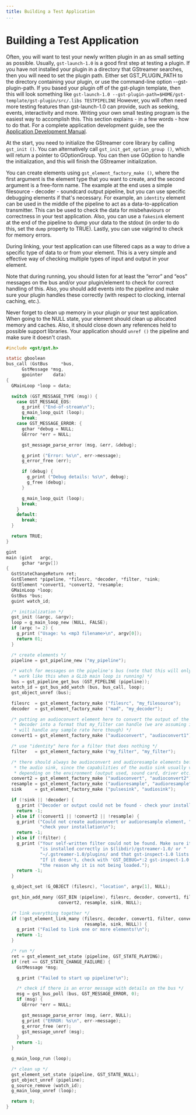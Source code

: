 ```yaml
---
title: Building a Test Application
...
```


# Building a Test Application

Often, you will want to test your newly written plugin in an as small
setting as possible. Usually, `gst-launch-1.0` is a good first step at
testing a plugin. If you have not installed your plugin in a directory
that GStreamer searches, then you will need to set the plugin path.
Either set GST\_PLUGIN\_PATH to the directory containing your plugin, or
use the command-line option --gst-plugin-path. If you based your plugin
off of the gst-plugin template, then this will look something like `
gst-launch-1.0 --gst-plugin-path=$HOME/gst-template/gst-plugin/src/.libs
TESTPIPELINE
` However, you will often need more testing features than gst-launch-1.0
can provide, such as seeking, events, interactivity and more. Writing
your own small testing program is the easiest way to accomplish this.
This section explains - in a few words - how to do that. For a complete
application development guide, see the [Application Development
Manual](../../manual/html/index.html).

At the start, you need to initialize the GStreamer core library by
calling `gst_init ()`. You can alternatively call
`gst_init_get_option_group ()`, which will return a pointer to
GOptionGroup. You can then use GOption to handle the initialization, and
this will finish the GStreamer initialization.

You can create elements using `gst_element_factory_make ()`, where the
first argument is the element type that you want to create, and the
second argument is a free-form name. The example at the end uses a
simple filesource - decoder - soundcard output pipeline, but you can use
specific debugging elements if that's necessary. For example, an
`identity` element can be used in the middle of the pipeline to act as a
data-to-application transmitter. This can be used to check the data for
misbehaviours or correctness in your test application. Also, you can use
a `fakesink` element at the end of the pipeline to dump your data to the
stdout (in order to do this, set the `dump` property to TRUE). Lastly,
you can use valgrind to check for memory errors.

During linking, your test application can use filtered caps as a way to
drive a specific type of data to or from your element. This is a very
simple and effective way of checking multiple types of input and output
in your element.

Note that during running, you should listen for at least the “error” and
“eos” messages on the bus and/or your plugin/element to check for
correct handling of this. Also, you should add events into the pipeline
and make sure your plugin handles these correctly (with respect to
clocking, internal caching, etc.).

Never forget to clean up memory in your plugin or your test application.
When going to the NULL state, your element should clean up allocated
memory and caches. Also, it should close down any references held to
possible support libraries. Your application should `unref ()` the
pipeline and make sure it doesn't crash.

``` c
#include <gst/gst.h>

static gboolean
bus_call (GstBus     *bus,
      GstMessage *msg,
      gpointer    data)
{
  GMainLoop *loop = data;

  switch (GST_MESSAGE_TYPE (msg)) {
    case GST_MESSAGE_EOS:
      g_print ("End-of-stream\n");
      g_main_loop_quit (loop);
      break;
    case GST_MESSAGE_ERROR: {
      gchar *debug = NULL;
      GError *err = NULL;

      gst_message_parse_error (msg, &err, &debug);

      g_print ("Error: %s\n", err->message);
      g_error_free (err);

      if (debug) {
        g_print ("Debug details: %s\n", debug);
        g_free (debug);
      }

      g_main_loop_quit (loop);
      break;
    }
    default:
      break;
  }

  return TRUE;
}

gint
main (gint   argc,
      gchar *argv[])
{
  GstStateChangeReturn ret;
  GstElement *pipeline, *filesrc, *decoder, *filter, *sink;
  GstElement *convert1, *convert2, *resample;
  GMainLoop *loop;
  GstBus *bus;
  guint watch_id;

  /* initialization */
  gst_init (&argc, &argv);
  loop = g_main_loop_new (NULL, FALSE);
  if (argc != 2) {
    g_print ("Usage: %s <mp3 filename>\n", argv[0]);
    return 01;
  }

  /* create elements */
  pipeline = gst_pipeline_new ("my_pipeline");

  /* watch for messages on the pipeline's bus (note that this will only
   * work like this when a GLib main loop is running) */
  bus = gst_pipeline_get_bus (GST_PIPELINE (pipeline));
  watch_id = gst_bus_add_watch (bus, bus_call, loop);
  gst_object_unref (bus);

  filesrc  = gst_element_factory_make ("filesrc", "my_filesource");
  decoder  = gst_element_factory_make ("mad", "my_decoder");

  /* putting an audioconvert element here to convert the output of the
   * decoder into a format that my_filter can handle (we are assuming it
   * will handle any sample rate here though) */
  convert1 = gst_element_factory_make ("audioconvert", "audioconvert1");

  /* use "identity" here for a filter that does nothing */
  filter   = gst_element_factory_make ("my_filter", "my_filter");

  /* there should always be audioconvert and audioresample elements before
   * the audio sink, since the capabilities of the audio sink usually vary
   * depending on the environment (output used, sound card, driver etc.) */
  convert2 = gst_element_factory_make ("audioconvert", "audioconvert2");
  resample = gst_element_factory_make ("audioresample", "audioresample");
  sink     = gst_element_factory_make ("pulsesink", "audiosink");

  if (!sink || !decoder) {
    g_print ("Decoder or output could not be found - check your install\n");
    return -1;
  } else if (!convert1 || !convert2 || !resample) {
    g_print ("Could not create audioconvert or audioresample element, "
             "check your installation\n");
    return -1;
  } else if (!filter) {
    g_print ("Your self-written filter could not be found. Make sure it "
             "is installed correctly in $(libdir)/gstreamer-1.0/ or "
             "~/.gstreamer-1.0/plugins/ and that gst-inspect-1.0 lists it. "
             "If it doesn't, check with 'GST_DEBUG=*:2 gst-inspect-1.0' for "
             "the reason why it is not being loaded.");
    return -1;
  }

  g_object_set (G_OBJECT (filesrc), "location", argv[1], NULL);

  gst_bin_add_many (GST_BIN (pipeline), filesrc, decoder, convert1, filter,
                    convert2, resample, sink, NULL);

  /* link everything together */
  if (!gst_element_link_many (filesrc, decoder, convert1, filter, convert2,
                              resample, sink, NULL)) {
    g_print ("Failed to link one or more elements!\n");
    return -1;
  }

  /* run */
  ret = gst_element_set_state (pipeline, GST_STATE_PLAYING);
  if (ret == GST_STATE_CHANGE_FAILURE) {
    GstMessage *msg;

    g_print ("Failed to start up pipeline!\n");

    /* check if there is an error message with details on the bus */
    msg = gst_bus_poll (bus, GST_MESSAGE_ERROR, 0);
    if (msg) {
      GError *err = NULL;

      gst_message_parse_error (msg, &err, NULL);
      g_print ("ERROR: %s\n", err->message);
      g_error_free (err);
      gst_message_unref (msg);
    }
    return -1;
  }

  g_main_loop_run (loop);

  /* clean up */
  gst_element_set_state (pipeline, GST_STATE_NULL);
  gst_object_unref (pipeline);
  g_source_remove (watch_id);
  g_main_loop_unref (loop);

  return 0;
}

```
